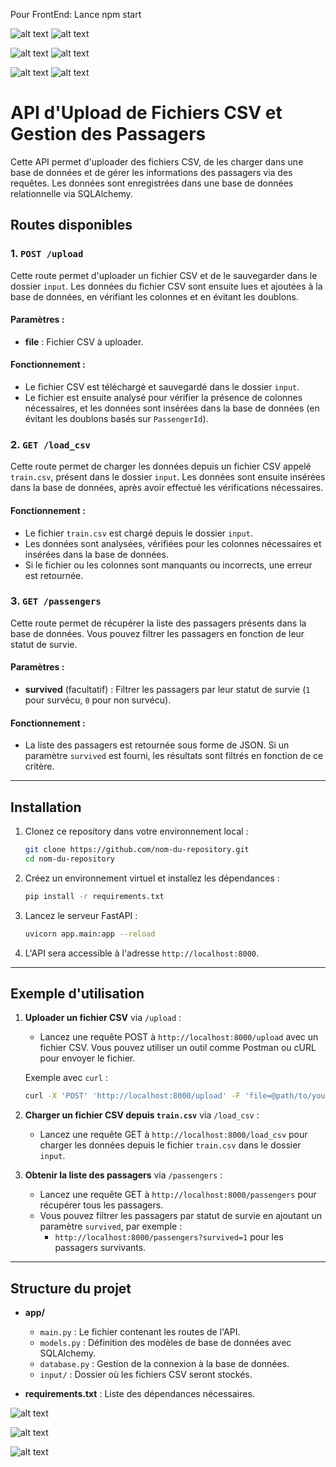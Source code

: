 Pour FrontEnd: 
 Lance npm start 

![alt text](image-3.png)
![alt text](image-4.png)

![alt text](image-5.png)
![alt text](image-6.png)

![alt text](image-7.png)
![alt text](image-8.png)


# API d'Upload de Fichiers CSV et Gestion des Passagers

Cette API permet d'uploader des fichiers CSV, de les charger dans une base de données et de gérer les informations des passagers via des requêtes. Les données sont enregistrées dans une base de données relationnelle via SQLAlchemy.

## Routes disponibles

### 1. **`POST /upload`**
Cette route permet d'uploader un fichier CSV et de le sauvegarder dans le dossier `input`. Les données du fichier CSV sont ensuite lues et ajoutées à la base de données, en vérifiant les colonnes et en évitant les doublons.

#### Paramètres :
- **file** : Fichier CSV à uploader.

#### Fonctionnement :
- Le fichier CSV est téléchargé et sauvegardé dans le dossier `input`.
- Le fichier est ensuite analysé pour vérifier la présence de colonnes nécessaires, et les données sont insérées dans la base de données (en évitant les doublons basés sur `PassengerId`).

### 2. **`GET /load_csv`**
Cette route permet de charger les données depuis un fichier CSV appelé `train.csv`, présent dans le dossier `input`. Les données sont ensuite insérées dans la base de données, après avoir effectué les vérifications nécessaires.

#### Fonctionnement :
- Le fichier `train.csv` est chargé depuis le dossier `input`.
- Les données sont analysées, vérifiées pour les colonnes nécessaires et insérées dans la base de données.
- Si le fichier ou les colonnes sont manquants ou incorrects, une erreur est retournée.

### 3. **`GET /passengers`**
Cette route permet de récupérer la liste des passagers présents dans la base de données. Vous pouvez filtrer les passagers en fonction de leur statut de survie.

#### Paramètres :
- **survived** (facultatif) : Filtrer les passagers par leur statut de survie (`1` pour survécu, `0` pour non survécu).

#### Fonctionnement :
- La liste des passagers est retournée sous forme de JSON. Si un paramètre `survived` est fourni, les résultats sont filtrés en fonction de ce critère.

---

## Installation

1. Clonez ce repository dans votre environnement local :
   
   ```bash
   git clone https://github.com/nom-du-repository.git
   cd nom-du-repository
   ```

2. Créez un environnement virtuel et installez les dépendances :
   
   ```bash
   pip install -r requirements.txt
   ```


3. Lancez le serveur FastAPI :
   
   ```bash
   uvicorn app.main:app --reload
   ```

4. L'API sera accessible à l'adresse `http://localhost:8000`.

---

## Exemple d'utilisation

1. **Uploader un fichier CSV** via `/upload` :
   - Lancez une requête POST à `http://localhost:8000/upload` avec un fichier CSV. Vous pouvez utiliser un outil comme Postman ou cURL pour envoyer le fichier.
   
   Exemple avec `curl` :
   ```bash
   curl -X 'POST' 'http://localhost:8000/upload' -F 'file=@path/to/your/file.csv'
   ```

2. **Charger un fichier CSV depuis `train.csv`** via `/load_csv` :
   - Lancez une requête GET à `http://localhost:8000/load_csv` pour charger les données depuis le fichier `train.csv` dans le dossier `input`.

3. **Obtenir la liste des passagers** via `/passengers` :
   - Lancez une requête GET à `http://localhost:8000/passengers` pour récupérer tous les passagers.
   - Vous pouvez filtrer les passagers par statut de survie en ajoutant un paramètre `survived`, par exemple :
     - `http://localhost:8000/passengers?survived=1` pour les passagers survivants.

---

## Structure du projet

- **app/**
  - `main.py` : Le fichier contenant les routes de l'API.
  - `models.py` : Définition des modèles de base de données avec SQLAlchemy.
  - `database.py` : Gestion de la connexion à la base de données.
  - `input/` : Dossier où les fichiers CSV seront stockés.

- **requirements.txt** : Liste des dépendances nécessaires.


![alt text](image.png)

![alt text](image-1.png)

![alt text](image-9.png)